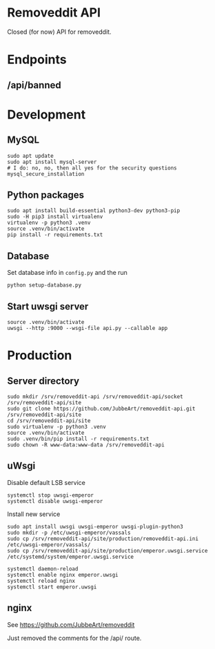 # Removeddit API
Closed (for now) API for removeddit.

# Endpoints

## /api/banned


# Development
## MySQL
```
sudo apt update
sudo apt install mysql-server
# I do: no, no, then all yes for the security questions
mysql_secure_installation
```

## Python packages
```
sudo apt install build-essential python3-dev python3-pip
sudo -H pip3 install virtualenv
virtualenv -p python3 .venv
source .venv/bin/activate
pip install -r requirements.txt
```
## Database
Set database info in `config.py` and the run

```
python setup-database.py
```
## Start uwsgi server
```
source .venv/bin/activate
uwsgi --http :9000 --wsgi-file api.py --callable app
```

# Production

## Server directory
```
sudo mkdir /srv/removeddit-api /srv/removeddit-api/socket /srv/removeddit-api/site
sudo git clone https://github.com/JubbeArt/removeddit-api.git /srv/removeddit-api/site
cd /srv/removeddit-api/site
sudo virtualenv -p python3 .venv
source .venv/bin/activate
sudo .venv/bin/pip install -r requirements.txt
sudo chown -R www-data:www-data /srv/removeddit-api
```

## uWsgi

Disable default LSB service
```
systemctl stop uwsgi-emperor
systemctl disable uwsgi-emperor
```

Install new service
```
sudo apt install uwsgi uwsgi-emperor uwsgi-plugin-python3
sudo mkdir -p /etc/uwsgi-emperor/vassals
sudo cp /srv/removeddit-api/site/production/removeddit-api.ini /etc/uwsgi-emperor/vassals/
sudo cp /srv/removeddit-api/site/production/emperor.uwsgi.service /etc/systemd/system/emperor.uwsgi.service

systemctl daemon-reload
systemctl enable nginx emperor.uwsgi
systemctl reload nginx
systemctl start emperor.uwsgi
```

## nginx
See https://github.com/JubbeArt/removeddit

Just removed the comments for the /api/ route. 